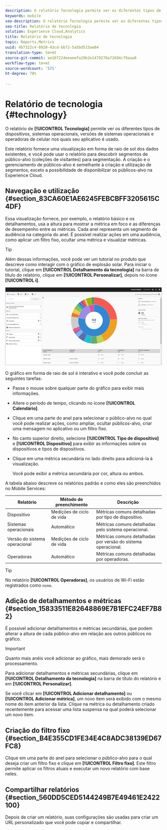 ```yaml
---
description: O relatório Tecnologia permite ver os diferentes tipos de dispositivos, sistemas operacionais, versões de sistemas operacionais e operadoras de celular nos quais seu aplicativo é usado.
keywords: mobile
seo-description: O relatório Tecnologia permite ver os diferentes tipos de dispositivos, sistemas operacionais, versões de sistemas operacionais e operadoras de celular nos quais seu aplicativo é usado.
seo-title: Relatório de tecnologia
solution: Experience Cloud,Analytics
title: Relatório de tecnologia
topic: Reports,Metrics
uuid: 4b7322c4-8920-43cd-bb72-5a5bd515ae84
translation-type: tm+mt
source-git-commit: ae16f224eeaeefa29b2e1479270a72694c79aaa0
workflow-type: tm+mt
source-wordcount: '571'
ht-degree: 78%

---
```



# Relatório de tecnologia {#technology}

O relatório de **[!UICONTROL Tecnologia]** permite ver os diferentes tipos de dispositivos, sistemas operacionais, versões de sistemas operacionais e operadoras de celular nos quais seu aplicativo é usado.

Este relatório fornece uma visualização em forma de raio de sol dos dados existentes, e você pode usar o relatório para descobrir segmentos de público-alvo (coleções de visitantes) para segmentação. A criação e o gerenciamento de públicos-alvo é semelhante à criação e utilização de segmentos, exceto a possibilidade de disponibilizar os públicos-alvo na Experience Cloud.

## Navegação e utilização {#section_83CA60E1AE6245FEBCBFF3205615C4DF}

Essa visualização fornece, por exemplo, o relatório básico e os detalhamentos, usa a altura para mostrar a métrica em foco e as diferenças de desempenho entre as métricas. Cada anel representa um segmento de audiência na categoria do anel. É possível realizar ações em uma audiência, como aplicar um filtro fixo, ocultar uma métrica e visualizar métricas.

>[!TIP]
>
>Além dessas informações, você pode ver um tutorial no produto que descreve como interagir com o gráfico de explosão solar. Para iniciar o tutorial, clique em **[!UICONTROL Detalhamento da tecnologia]** na barra de título do relatório, clique em **[!UICONTROL Personalizar]**, depois no ícone **[!UICONTROL i]**.

![](assets/report_technology.png)

O gráfico em forma de raio de sol é interativo e você pode concluir as seguintes tarefas:

* Passe o mouse sobre qualquer parte do gráfico para exibir mais informações.
* Altere o período de tempo, clicando no ícone **[!UICONTROL Calendário]**.
* Clique em uma parte do anel para selecionar o público-alvo no qual você pode realizar ações, como ampliar, ocultar públicos-alvo, criar uma mensagem no aplicativo ou um filtro fixo.
* No canto superior direito, selecione **[!UICONTROL Tipo de dispositivo]** e **[!UICONTROL Dispositivo]** para exibir as informações sobre os dispositivos e tipos de dispositivos.

* Clique em uma métrica secundária no lado direito para adicioná-la à visualização.

   Você pode exibir a métrica secundária por cor, altura ou ambos.

A tabela abaixo descreve os relatórios padrão e como eles são preenchidos no Mobile Services:

| Relatório | Método de preenchimento | Descrição |
|--- |--- |--- |
| Dispositivo | Medições de ciclo de vida | Métricas comuns detalhadas por tipo de dispositivo. |
| Sistemas operacionais | Automático | Métricas comuns detalhadas pelo sistema operacional. |
| Versão do sistema operacional | Medições de ciclo de vida | Métricas comuns detalhadas por versão do sistema operacional. |
| Operadoras | Automático | Métricas comuns detalhadas por operadoras. |

>[!TIP]
>
>No relatório **[!UICONTROL Operadoras]**, os usuários de Wi-Fi estão registrados como `none`.


## Adição de detalhamentos e métricas {#section_15833511E82648869E7B1EFC24EF7B82}

É possível adicionar detalhamentos e métricas secundárias, que podem alterar a altura de cada público-alvo em relação aos outros públicos no gráfico.

>[!IMPORTANT]
>
>Quanto mais anéis você adicionar ao gráfico, mais demorado será o processamento.

Para adicionar detalhamentos e métricas secundárias, clique em **[!UICONTROL Detalhamento da tecnologia]** na barra de título do relatório e em **[!UICONTROL Personalizar]**.

Se você clicar em **[!UICONTROL Adicionar detalhamento]** ou **[!UICONTROL Adicionar métrica]**, um novo item será exibido com o mesmo nome do item anterior da lista. Clique na métrica ou detalhamento criado recentemente para acessar uma lista suspensa na qual poderá selecionar um novo item.

## Criação do filtro fixo {#section_B4E355CD1FE34E4C8ADC38139ED67FC8}

Clique em uma parte do anel para selecionar o público-alvo para o qual deseja criar um filtro fixo e clique em **[!UICONTROL Filtro fixo]**. Este filtro permite aplicar os filtros atuais e executar um novo relatório com base neles.

## Compartilhar relatórios  {#section_560DD5CED5144249B7E49461E2422100}

Depois de criar um relatório, suas configurações são usadas para criar um URL personalizado que você pode copiar e compartilhar.
